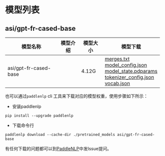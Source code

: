 #  模型列表

## asi/gpt-fr-cased-base

| 模型名称 | 模型介绍 | 模型大小  | 模型下载 |
| --- | --- | --- | --- |
|asi/gpt-fr-cased-base|  | 4.12G | [merges.txt](https://bj.bcebos.com/paddlenlp/models/community/asi/gpt-fr-cased-base/merges.txt)<br>[model_config.json](https://bj.bcebos.com/paddlenlp/models/community/asi/gpt-fr-cased-base/model_config.json)<br>[model_state.pdparams](https://bj.bcebos.com/paddlenlp/models/community/asi/gpt-fr-cased-base/model_state.pdparams)<br>[tokenizer_config.json](https://bj.bcebos.com/paddlenlp/models/community/asi/gpt-fr-cased-base/tokenizer_config.json)<br>[vocab.json](https://bj.bcebos.com/paddlenlp/models/community/asi/gpt-fr-cased-base/vocab.json) |

也可以通过`paddlenlp` cli 工具来下载对应的模型权重，使用步骤如下所示：

* 安装paddlenlp

```shell
pip install --upgrade paddlenlp
```

* 下载命令行

```shell
paddlenlp download --cache-dir ./pretrained_models asi/gpt-fr-cased-base
```

有任何下载的问题都可以到[PaddleNLP](https://github.com/PaddlePaddle/PaddleNLP)中发Issue提问。
